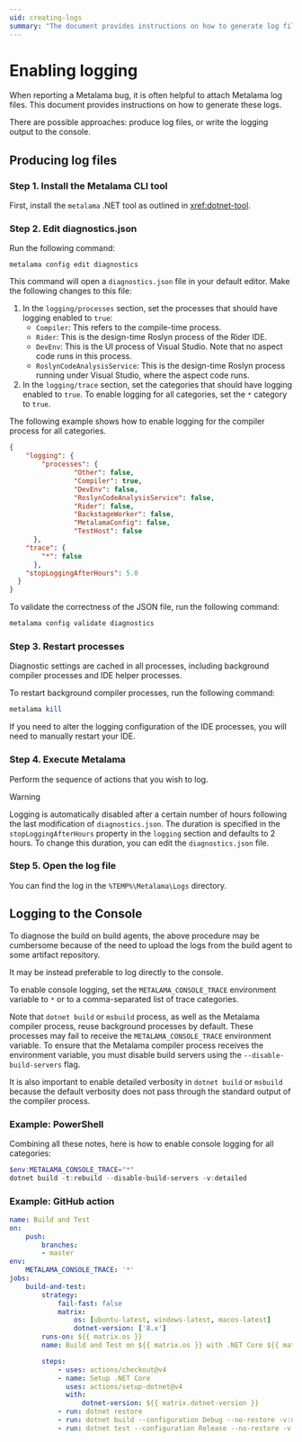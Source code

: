 ```yaml
---
uid: creating-logs
summary: "The document provides instructions on how to generate log files for reporting Metalama bugs, including installing the CLI tool, editing diagnostics.json, restarting processes, executing Metalama, and accessing the log file."
---
```


# Enabling logging

When reporting a Metalama bug, it is often helpful to attach Metalama log files. This document provides instructions on how to generate these logs.

There are possible approaches: produce log files, or write the logging output to the console.

## Producing log files

### Step 1. Install the Metalama CLI tool

First, install the `metalama` .NET tool as outlined in <xref:dotnet-tool>.

### Step 2. Edit diagnostics.json

Run the following command:

```
metalama config edit diagnostics
```

This command will open a `diagnostics.json` file in your default editor. Make the following changes to this file:

1. In the `logging/processes` section, set the processes that should have logging enabled to `true`:
    * `Compiler`: This refers to the compile-time process.
    * `Rider`: This is the design-time Roslyn process of the Rider IDE.
    * `DevEnv`: This is the UI process of Visual Studio. Note that no aspect code runs in this process.
    * `RoslynCodeAnalysisService`: This is the design-time Roslyn process running under Visual Studio, where the aspect code runs.
2. In the `logging/trace` section, set the categories that should have logging enabled to `true`. To enable logging for all categories, set the `*` category to `true`.

The following example shows how to enable logging for the compiler process for all categories.

```json
{
    "logging": {
        "processes": {
                "Other": false,
                "Compiler": true,
                "DevEnv": false,
                "RoslynCodeAnalysisService": false,
                "Rider": false,
                "BackstageWorker": false,
                "MetalamaConfig": false,
                "TestHost": false
      },
    "trace": {
        "*": false
      },
    "stopLoggingAfterHours": 5.0
  }
}
```

To validate the correctness of the JSON file, run the following command:

```powershell
metalama config validate diagnostics
```

### Step 3. Restart processes

Diagnostic settings are cached in all processes, including background compiler processes and IDE helper processes.

To restart background compiler processes, run the following command:

```powershell
metalama kill
```

If you need to alter the logging configuration of the IDE processes, you will need to manually restart your IDE.

### Step 4. Execute Metalama

Perform the sequence of actions that you wish to log.

> [!WARNING]
> Logging is automatically disabled after a certain number of hours following the last modification of `diagnostics.json`. The duration is specified in the `stopLoggingAfterHours` property in the `logging` section and defaults to 2 hours. To change this duration, you can edit the `diagnostics.json` file.

### Step 5. Open the log file

You can find the log in the `%TEMP%\Metalama\Logs` directory.


## Logging to the Console

To diagnose the build on build agents, the above procedure may be cumbersome because of the need to upload the logs from the build agent to some artifact repository.

It may be instead preferable to log directly to the console.

To enable console logging, set the `METALAMA_CONSOLE_TRACE` environment variable to `*` or to a comma-separated list of trace categories.

Note that `dotnet build` or `msbuild` process, as well as the Metalama compiler process, reuse background processes by default. These processes may fail to receive the `METALAMA_CONSOLE_TRACE` environment variable. To ensure that the Metalama compiler process receives the environment variable, you must disable build servers using the `--disable-build-servers` flag.

It is also important to enable detailed verbosity in `dotnet build` or `msbuild` because the default verbosity does not pass through the standard output of the compiler process.

### Example: PowerShell
Combining all these notes, here is how to enable console logging for all categories:

```powershell
$env:METALAMA_CONSOLE_TRACE="*"
dotnet build -t:rebuild --disable-build-servers -v:detailed
```

### Example: GitHub action

```yaml
name: Build and Test
on:
    push:
        branches:
        - master
env:
    METALAMA_CONSOLE_TRACE: '*'
jobs:
    build-and-test:
        strategy:
            fail-fast: false
            matrix:
                os: [ubuntu-latest, windows-latest, macos-latest]
                dotnet-version: ['8.x']
        runs-on: ${{ matrix.os }}
        name: Build and Test on ${{ matrix.os }} with .NET Core ${{ matrix.dotnet-version }}

        steps:
            - uses: actions/checkout@v4
            - name: Setup .NET Core
              uses: actions/setup-dotnet@v4
              with:
                  dotnet-version: ${{ matrix.dotnet-version }}
            - run: dotnet restore
            - run: dotnet build --configuration Debug --no-restore -v:detailed --disable-build-servers
            - run: dotnet test --configuration Release --no-restore -v:detailed --disable-build-servers 
```
